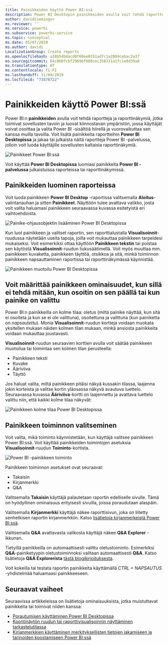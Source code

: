 ```yaml
---
title: Painikkeiden käyttö Power BI:ssä
description: Power BI Desktopin painikkeiden avulla voit tehdä raportteja ja raporttinäkymiä, jotka toimivat sovellusten tavoin ja jotka auttavat syventämään käyttäjien kiinnostusta
author: davidiseminger
ms.reviewer: ''
ms.service: powerbi
ms.subservice: powerbi-service
ms.topic: conceptual
ms.date: 05/07/2019
ms.author: davidi
LocalizationGroup: Create reports
ms.openlocfilehash: a38b54bdacd0f60ee0151ad7c1a2084cebac2a37
ms.sourcegitcommit: 64c860fcbf2969bf089cec358331a1fc1e0d39a8
ms.translationtype: HT
ms.contentlocale: fi-FI
ms.lasthandoff: 11/09/2019
ms.locfileid: "73878722"
---
```

# <a name="using-buttons-in-power-bi"></a>Painikkeiden käyttö Power BI:ssä
Power BI:n **painikkeiden** avulla voit tehdä raportteja ja raporttinäkymiä, jotka toimivat sovellusten tavoin ja luovat kiinnostavan ympäristön, jossa käyttäjät voivat osoittaa ja valita Power BI -sisältöä hiirellä ja vuorovaikuttaa sen kanssa muilla tavoilla. Voit lisätä painikkeita raportteihin **Power BI Desktopissa** ja jakaa tai julkaista näitä raportteja Power BI -palvelussa, jolloin voit luoda käyttäjille sovellusten kaltaisia raporttinäkymiä.

![Painikkeet Power BI:ssä](media/desktop-buttons/desktop-buttons_01.png)

Voit käyttää **Power BI Desktopissa** luomiasi painikkeita **Power BI -palvelussa** julkaistuissa raporteissa tai raporttinäkymissä.

## <a name="creating-buttons-in-reports"></a>Painikkeiden luominen raporteissa
Voit luoda painikkeen **Power BI Desktop** -raportissa valitsemalla **Aloitus**-valintanauhan ja sitten **Painikkeet**. Näyttöön tulee avattava valikko, josta voit valita haluamasi painikkeen seuraavassa kuvassa esitetyistä eri vaihtoehdoista. 

![Painike-ohjausobjektin lisääminen Power BI Desktopissa](media/desktop-buttons/desktop-buttons_02.png)

Kun luot painikkeen ja valitset raportin, sen raporttialustalla **Visualisoinnit**-ruudussa näytetään useita tapoja, joilla voit mukauttaa painikkeen tarpeidesi mukaiseksi. Voit esimerkiksi ottaa käyttöön **Painikkeen tekstin** tai poistaa sen käytöstä **Visualisoinnit**-ruudun liukusäätimellä. Voit myös muuttaa mm. painikkeen kuvaketta, painikkeen täyttöä, otsikkoa ja sitä, minkä toiminnon painikkeen napsauttaminen raportissa tai raporttinäkymässä käynnistää.

![Painikkeen muotoilu Power BI Desktopissa](media/desktop-buttons/desktop-buttons_03.png)

## <a name="set-button-properties-when-idle-hovered-over-or-selected"></a>Voit määrittää painikkeen ominaisuudet, kun sillä ei tehdä mitään, kun osoitin on sen päällä tai kun painike on valittu

Power BI:n painikkeilla on kolme tilaa: oletus (miltä painike näyttää, kun sitä ei osoiteta ja kun se ei ole valittuna), osoitettuna ja valittuna (kun painiketta on *napsautettu*). Monia **Visualisoinnit**-ruudun kortteja voidaan muokata yksitellen mukaan näiden kolmen tilan mukaan, minkä ansiosta painikkeita voidaan mukauttaa joustavasti.

**Visualisoinnit**-ruudun seuraavien korttien avulla voit säätää painikkeen muotoilua tai toimintaa sen kolmen tilan perusteella:

* Painikkeen teksti
* Kuvake
* Ääriviiva
* Täyttö

Jos haluat valita, miltä painikkeen pitäisi näkyä kussakin tilassa, laajenna jokin korteista ja valitse kortin yläosassa näkyvä avautuva luettelo. Seuraavassa kuvassa **Ääriviiva**-kortti on laajennettu ja avattava luettelo valittu niin, että kaikki kolme tilaa näkyvät:

![Painikkeen kolme tilaa Power BI Desktopissa](media/desktop-buttons/desktop-buttons_04.png)


## <a name="select-the-action-for-a-button"></a>Painikkeen toiminnon valitseminen

Voit valita, mikä toiminto käynnistetään, kun käyttäjä valitsee painikkeen Power BI:ssä. Voit käyttää painikkeiden toimintojen asetuksia **Visualisoinnit**-ruudun **Toiminto**-kortista.

![Power BI -painikkeen toiminto](media/desktop-buttons/desktop-buttons_05.png)

Painikkeen toiminnon asetukset ovat seuraavat:

* Takaisin
* Kirjanmerkki
* Q&A

Valitsemalla **Takaisin** käyttäjä palautetaan raportin edelliselle sivulle. Tämä on hyödyllinen ominaisuus erityisesti sivuilla, joissa poraudutaan alaspäin.

Valitsemalla **Kirjanmerkki** käyttäjä näkee raporttisivun, joka on liitetty senhetkisen raportin kirjanmerkkiin. Katso [lisätietoja kirjanmerkeistä Power BI:ssä](desktop-bookmarks.md). 

Valitsemalla **Q&A** avattavasta valikosta käyttäjä näkee **Q&A Explorer** -ikkunan. 

Tietyillä painikkeilla on automaattisesti valittu oletustoiminto. Esimerkiksi **Q&A**-painiketyypin oletustoiminnoksi valitaan automaattisesti **Q&A**. Katso lisätietoja **Q&A Explorerista** [tästä blogikirjoituksesta](https://powerbi.microsoft.com/blog/power-bi-desktop-april-2018-feature-summary/#Q&AExplorer).

Voit kokeilla tai testata raportin painikkeita käyttämällä *CTRL + NAPSAUTUS* -yhdistelmää haluamaasi painikkeeseen. 

## <a name="next-steps"></a>Seuraavat vaiheet
Seuraavissa artikkeleissa on lisätietoja ominaisuuksista, jotka muistuttavat painikkeita tai toimivat niiden kanssa:

* [Porautumisen käyttäminen Power BI Desktopissa](desktop-drillthrough.md)
* [Koontinäytön ruudun tai raporttivisualisoinnin näyttäminen tarkastelutilassa](consumer/end-user-focus.md)
* [Kirjanmerkkien käyttäminen merkityksellisten tietojen jakamiseen ja tarinoiden koostamiseen Power BI:ssä](desktop-bookmarks.md)

